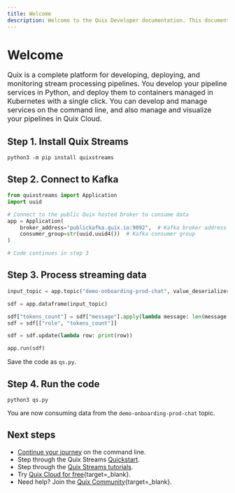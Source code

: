 ```yaml
---
title: Welcome
description: Welcome to the Quix Developer documentation. This documentation includes guides, tutorials, and API references for using Quix Cloud, Quix Streams, and Quix Bring Your Own Cluster (BYOC).
---
```


# Welcome

<p style="font-size: 1rem;">Quix is a complete platform for developing, deploying, and monitoring stream processing pipelines. You develop your pipeline services in Python, and deploy them to containers managed in Kubernetes with a single click. You can develop and manage services on the command line, and also manage and visualize your pipelines in Quix Cloud.</p>

## Step 1. Install Quix Streams

```
python3 -m pip install quixstreams
```

## Step 2. Connect to Kafka

``` python
from quixstreams import Application
import uuid

# Connect to the public Quix hosted broker to consume data
app = Application(
    broker_address="publickafka.quix.io:9092",  # Kafka broker address
    consumer_group=str(uuid.uuid4())  # Kafka consumer group
)

# Code continues in step 3
```

## Step 3. Process streaming data

``` python
input_topic = app.topic("demo-onboarding-prod-chat", value_deserializer='json')

sdf = app.dataframe(input_topic)

sdf["tokens_count"] = sdf["message"].apply(lambda message: len(message.split(" ")))
sdf = sdf[["role", "tokens_count"]]

sdf = sdf.update(lambda row: print(row))

app.run(sdf)
```

Save the code as `qs.py`.

## Step 4. Run the code

```
python3 qs.py
```

You are now consuming data from the `demo-onboarding-prod-chat` topic.

## Next steps

* [Continue your journey](./explore.md) on the command line.
* Step through the Quix Streams [Quickstart](https://quix.io/docs/quix-streams/quickstart.html).
* Step through the [Quix Streams tutorials](https://quix.io/docs/quix-streams/tutorials/index.html).
* Try [Quix Cloud for free](https://portal.platform.quix.io/self-sign-up){target=_blank}.
* Need help? Join the [Quix Community](https://quix.io/slack-invite){target=_blank}.
